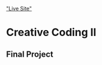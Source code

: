 ["Live Site"](https://Bridger-Sanders.github.io/Creative-Coding-II/final_project/)
# Creative Coding II
## Final Project

